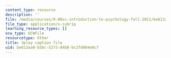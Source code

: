 ```yaml
---
content_type: resource
description: ''
file: /media/courses/9-00sc-introduction-to-psychology-fall-2011/be613aa0b5bc527384b0bc2fd084e0c7_syXplPKQb_o.vtt
file_type: application/x-subrip
learning_resource_types: []
ocw_type: OCWFile
resourcetype: Other
title: 3play caption file
uid: be613aa0-b5bc-5273-84b0-bc2fd084e0c7
---
```

